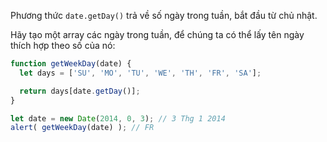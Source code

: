 Phương thức `date.getDay()` trả về số ngày trong tuần, bắt đầu từ chủ nhật.

Hãy tạo một array các ngày trong tuần, để chúng ta có thể lấy tên ngày thích hợp theo số của nó:

```js run demo
function getWeekDay(date) {
  let days = ['SU', 'MO', 'TU', 'WE', 'TH', 'FR', 'SA'];

  return days[date.getDay()];
}

let date = new Date(2014, 0, 3); // 3 Thg 1 2014
alert( getWeekDay(date) ); // FR
```
